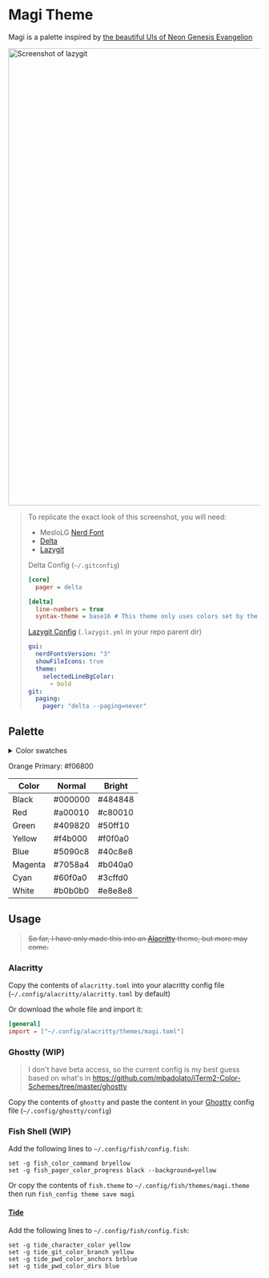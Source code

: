 # Magi Theme

Magi is a palette inspired by [the beautiful UIs of Neon Genesis Evangelion](https://www.reddit.com/r/FUI/comments/762sx3/neon_genesis_evangelion_fui_images_and_gifs/)

<img width="912" alt="Screenshot of lazygit" src="https://github.com/user-attachments/assets/8981ec19-f86a-4c55-a8f4-e3927bab4351">

>To replicate the exact look of this screenshot, you will need:
>
> - MesloLG [Nerd Font](https://github.com/ryanoasis/nerd-fonts)
> - [Delta](https://github.com/dandavison/delta)
> - [Lazygit](https://github.com/jesseduffield/lazygit)
>
> Delta Config (`~/.gitconfig`)
>
> ```ini
> [core]
>   pager = delta
> 
> [delta]
>   line-numbers = true
>   syntax-theme = base16 # This theme only uses colors set by the terminal
> ```
>
> [Lazygit Config](https://github.com/jesseduffield/lazygit/blob/master/docs/Config.md) (`.lazygit.yml` in your repo parent dir)
>
> ```yaml
> gui:
>   nerdFontsVersion: "3"
>   showFileIcons: true
>   theme:
>     selectedLineBgColor:
>       - bold
> git:
>   paging:
>     pager: "delta --paging=never"
> ```

## Palette

<details>
<summary>Color swatches</summary>

![Color Picker - F06800](https://github.com/user-attachments/assets/103854fb-f976-4cfc-acf1-3a152155f01f)

![magi-normal](https://github.com/user-attachments/assets/921d002d-d7fa-4bc0-8809-1783b89c9268)

![magi-bright](https://github.com/user-attachments/assets/9bdc9a91-1106-4623-b0f7-434fae052896)
</details>

Orange Primary: #f06800

| Color   | Normal  | Bright  |
| ------- | ------- | ------- |
| Black   | #000000 | #484848 |
| Red     | #a00010 | #c80010 |
| Green   | #409820 | #50ff10 |
| Yellow  | #f4b000 | #f0f0a0 |
| Blue    | #5090c8 | #40c8e8 |
| Magenta | #7058a4 | #b040a0 |
| Cyan    | #60f0a0 | #3cffd0 |
| White   | #b0b0b0 | #e8e8e8 |

## Usage

> ~~So far, I have only made this into an [Alacritty](https://github.com/alacritty/alacritty) theme, but more may come.~~

### Alacritty

Copy the contents of `alacritty.toml` into your alacritty config file (`~/.config/alacritty/alacritty.toml` by default)

Or download the whole file and import it:

```toml
[general]
import = ["~/.config/alacritty/themes/magi.toml"]
```

### Ghostty (WIP)

> I don't have beta access, so the current config is my best guess based on what's in <https://github.com/mbadolato/iTerm2-Color-Schemes/tree/master/ghostty>

Copy the contents of `ghostty` and paste the content in your [Ghostty](https://github.com/ghostty-org) config file (`~/.config/ghostty/config`)

### Fish Shell (WIP)

Add the following lines to `~/.config/fish/config.fish`:

```fish
set -g fish_color_command bryellow
set -g fish_pager_color_progress black --background=yellow
```

Or copy the contents of `fish.theme` to `~/.config/fish/themes/magi.theme` then run `fish_config theme save magi`

#### [Tide](https://github.com/IlanCosman/tide)

Add the following lines to `~/.config/fish/config.fish`:

```fish
set -g tide_character_color yellow
set -g tide_git_color_branch yellow
set -g tide_pwd_color_anchors brblue
set -g tide_pwd_color_dirs blue
```

